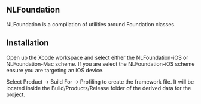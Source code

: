 NLFoundation
------------
NLFoundation is a compilation of utilities around Foundation classes.

Installation
------------
Open up the Xcode workspace and select either the NLFoundation-iOS or NLFoundation-Mac scheme. If you are select the NLFoundation-iOS scheme ensure you are targeting an iOS device.

Select Product -> Build For -> Profiling to create the framework file. It will be located inside the Build/Products/Release folder of the derived data for the project.
